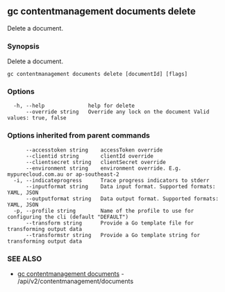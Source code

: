 ## gc contentmanagement documents delete

Delete a document.

### Synopsis

Delete a document.

```
gc contentmanagement documents delete [documentId] [flags]
```

### Options

```
  -h, --help              help for delete
      --override string   Override any lock on the document Valid values: true, false
```

### Options inherited from parent commands

```
      --accesstoken string    accessToken override
      --clientid string       clientId override
      --clientsecret string   clientSecret override
      --environment string    environment override. E.g. mypurecloud.com.au or ap-southeast-2
  -i, --indicateprogress      Trace progress indicators to stderr
      --inputformat string    Data input format. Supported formats: YAML, JSON
      --outputformat string   Data output format. Supported formats: YAML, JSON
  -p, --profile string        Name of the profile to use for configuring the cli (default "DEFAULT")
      --transform string      Provide a Go template file for transforming output data
      --transformstr string   Provide a Go template string for transforming output data
```

### SEE ALSO

* [gc contentmanagement documents](gc_contentmanagement_documents.html)	 - /api/v2/contentmanagement/documents


